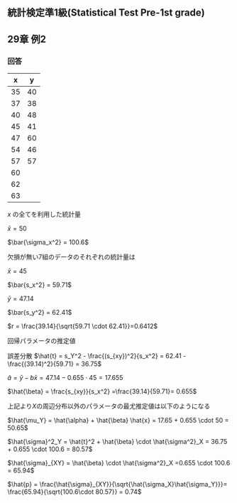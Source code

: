 ## 統計検定準1級(Statistical Test Pre-1st grade)
## 29章 例2
### 回答

| x | y |
| --- | --- |
| 35 | 40 |
| 37 | 38 |
| 40 | 48 |
| 45 | 41 |
| 47 | 60 |
| 54 | 46 |
| 57 | 57 |
| 60 |  |
| 62 |  |
| 63 |  |

$x$ の全てを利用した統計量

$\bar{x} = 50$

$\bar{\sigma_x^2} = 100.6$

欠損が無い7組のデータのそれぞれの統計量は

$\bar{x} = 45$

$\bar{s_x^2} = 59.71$

$\bar{y} = 47.14$

$\bar{s_y^2} = 62.41$

$r = \frac{39.14}{\sqrt{59.71 \cdot 62.41}}=0.6412$

回帰パラメータの推定値

誤差分散 $\hat{t} = s_Y^2 - \frac{(s_{xy})^2}{s_x^2} = 62.41 - \frac{(39.14)^2}{59.71} = 36.75$

$\hat{a} = \bar{y} - b \bar{x} = 47.14 - 0.655 \cdot 45 = 17.655$

$\hat{\beta} = \frac{s_{xy}}{s_x^2} =\frac{39.14}{59.71}= 0.655$

上記より$X$の周辺分布以外のパラメータの最尤推定値は以下のようになる

$\hat{\mu_Y} = \hat{\alpha} + \hat{\beta} \hat{x} = 17.65 + 0.655 \cdot 50 = 50.65$ 

$\hat{\sigma}^2_Y = \hat{t}^2 + \hat{\beta} \cdot \hat{\sigma^2}_X = 36.75 + 0.655 \cdot 100.6 = 80.57$ 

$\hat{\sigma}_{XY} = \hat{\beta} \cdot \hat{\sigma^2}_X =0.655 \cdot 100.6  = 65.94$ 

$\hat{p} = \frac{\hat{\sigma}_{XY}}{\sqrt{\hat{\sigma_X}\hat{\sigma_Y}}}= \frac{65.94}{\sqrt{100.6\cdot 80.57}} = 0.74$